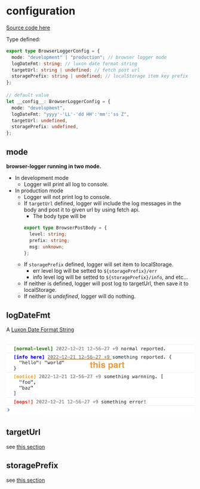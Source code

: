# configuration

[Source code here](/src/browser/browserlogger-core.ts)

Type defined:

```typescript
export type BrowserLoggerConfig = {
  mode: "development" | "production"; // browser logger mode
  logDateFmt: string; // luxon date format string
  targetUrl: string | undefined; // fetch post url
  storagePrefix: string | undefined; // localStorage item key prefix
};

// default value
let __config__: BrowserLoggerConfig = {
  mode: "development",
  logDateFmt: "yyyy'-'LL'-'dd HH':'mm':'ss Z",
  targetUrl: undefined,
  storagePrefix: undefined,
};
```

## mode

**browser-logger running in two mode.**

- In development mode
  - Logger will print all log to console.
- In production mode
  - Logger will not print log to console.
  - If `targetUrl` defined, logger will include the log messages in the body and post it to given url by using fetch api.
    - The body type will be
    ```typescript
    export type BrowserPostBody = {
      level: string;
      prefix: string;
      msg: unknown;
    };
    ```
  - If `storagePrefix` defined, logger will set item to localStorage.
    - err level log will be setted to `${storagePrefix}/err`
    - info level log will be setted to `${storagePrefix}/info`, and etc...
  - If neither is defined, logger will post log to targetUrl, then save it to localStorage.
  - If neither is _undefined_, logger will do nothing.

## logDateFmt

A [Luxon Date Format String](https://moment.github.io/luxon/#/formatting?id=table-of-tokens)

![logDateFmt preview](/docs/assets/browserlogger/logDateFmt.png)

## targetUrl

see [this section](./index.md#mode)

## storagePrefix

see [this section](./index.md#mode)
